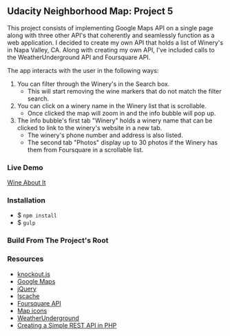 ## Udacity Neighborhood Map: Project 5

This project consists of implementing Google Maps API on a single page along with three other API's that coherently and seamlessly function as a web application.
I decided to create my own API that holds a list of Winery's in Napa Valley, CA.
Along with creating my own API, I've included calls to the WeatherUnderground API and Foursquare API.

The app interacts with the user in the following ways:

1. You can filter through the Winery's in the Search box.
    - This will start removing the wine markers that do not match the filter search.
2. You can click on a winery name in the Winery list that is scrollable.
    - Once clicked the map will zoom in and the info bubble will pop up.
3. The info bubble's first tab "Winery" holds a winery name that can be clicked to link to the winery's website in a new tab.
    - The winery's phone number and address is also listed.
    - The second tab "Photos" display up to 30 photos if the Winery has them from Foursquare in a scrollable list.


### Live Demo

[Wine About It](http://verdantshades.com/neighborhoodmap/)

### Installation
- $ `npm install`
- $ `gulp`

### Build From The Project's Root


### Resources

- [knockout.js](http://knockjs.com)
- [Google Maps](https://developers.google.com/maps/?hl=en)
- [jQuery](https://jquery.com/)
- [lscache](https://github.com/pamelafox/lscache)
- [Foursquare API](https://developer.foursquare.com/)
- [Map icons](https://mapicons.mapsmarker.com/)
- [WeatherUnderground](http://www.wunderground.com/weather/api/d/docs?d=index)
- [Creating a Simple REST API in PHP](https://www.leaseweb.com/labs/2015/10/creating-a-simple-rest-api-in-php/)
